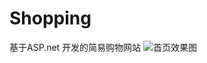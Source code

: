 # Shopping
基于ASP.net 开发的简易购物网站
![首页效果图](https://www.github.com/Qymua/bookmaker-data/raw/master/Qymua/1559458929839.png)
